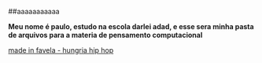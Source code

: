 
##aaaaaaaaaaa

**Meu nome é paulo, estudo na escola darlei adad, e esse sera minha pasta de arquivos para a materia de pensamento computacional**


[made in favela - hungria hip hop](https://youtu.be/TaChAVNEDPU?si=lhw9LnG61bdpx_NU)







